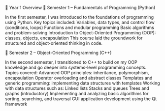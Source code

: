 🧠 Year 1 Overview
📌 Semester 1 – Fundamentals of Programming (Python)

In the first semester, I was introduced to the foundations of programming using Python. Key topics included:
Variables, data types, and control flow (conditions, loops)
Functions and modular programming
Basic algorithms and problem-solving
Introduction to Object-Oriented Programming (OOP): classes, objects, encapsulation
This course laid the groundwork for structured and object-oriented thinking in code.

📌 Semester 2 – Object-Oriented Programming (C++)

In the second semester, I transitioned to C++ to build on my OOP knowledge and go deeper into systems-level programming concepts. Topics covered:
Advanced OOP principles: inheritance, polymorphism, encapsulation
Operator overloading and abstract classes
Templates and generic programming: implementing data structures with templates
Working with data structures such as:
  Linked lists
  Stacks and queues
  Trees and graphs (introductory)
  Implementing and analyzing basic algorithms for sorting, searching, and traversal
  GUI application development using the Qt framework
